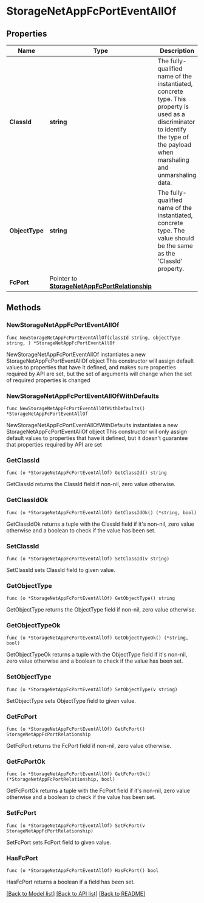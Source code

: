 # StorageNetAppFcPortEventAllOf

## Properties

Name | Type | Description | Notes
------------ | ------------- | ------------- | -------------
**ClassId** | **string** | The fully-qualified name of the instantiated, concrete type. This property is used as a discriminator to identify the type of the payload when marshaling and unmarshaling data. | [default to "storage.NetAppFcPortEvent"]
**ObjectType** | **string** | The fully-qualified name of the instantiated, concrete type. The value should be the same as the &#39;ClassId&#39; property. | [default to "storage.NetAppFcPortEvent"]
**FcPort** | Pointer to [**StorageNetAppFcPortRelationship**](storage.NetAppFcPort.Relationship.md) |  | [optional] 

## Methods

### NewStorageNetAppFcPortEventAllOf

`func NewStorageNetAppFcPortEventAllOf(classId string, objectType string, ) *StorageNetAppFcPortEventAllOf`

NewStorageNetAppFcPortEventAllOf instantiates a new StorageNetAppFcPortEventAllOf object
This constructor will assign default values to properties that have it defined,
and makes sure properties required by API are set, but the set of arguments
will change when the set of required properties is changed

### NewStorageNetAppFcPortEventAllOfWithDefaults

`func NewStorageNetAppFcPortEventAllOfWithDefaults() *StorageNetAppFcPortEventAllOf`

NewStorageNetAppFcPortEventAllOfWithDefaults instantiates a new StorageNetAppFcPortEventAllOf object
This constructor will only assign default values to properties that have it defined,
but it doesn't guarantee that properties required by API are set

### GetClassId

`func (o *StorageNetAppFcPortEventAllOf) GetClassId() string`

GetClassId returns the ClassId field if non-nil, zero value otherwise.

### GetClassIdOk

`func (o *StorageNetAppFcPortEventAllOf) GetClassIdOk() (*string, bool)`

GetClassIdOk returns a tuple with the ClassId field if it's non-nil, zero value otherwise
and a boolean to check if the value has been set.

### SetClassId

`func (o *StorageNetAppFcPortEventAllOf) SetClassId(v string)`

SetClassId sets ClassId field to given value.


### GetObjectType

`func (o *StorageNetAppFcPortEventAllOf) GetObjectType() string`

GetObjectType returns the ObjectType field if non-nil, zero value otherwise.

### GetObjectTypeOk

`func (o *StorageNetAppFcPortEventAllOf) GetObjectTypeOk() (*string, bool)`

GetObjectTypeOk returns a tuple with the ObjectType field if it's non-nil, zero value otherwise
and a boolean to check if the value has been set.

### SetObjectType

`func (o *StorageNetAppFcPortEventAllOf) SetObjectType(v string)`

SetObjectType sets ObjectType field to given value.


### GetFcPort

`func (o *StorageNetAppFcPortEventAllOf) GetFcPort() StorageNetAppFcPortRelationship`

GetFcPort returns the FcPort field if non-nil, zero value otherwise.

### GetFcPortOk

`func (o *StorageNetAppFcPortEventAllOf) GetFcPortOk() (*StorageNetAppFcPortRelationship, bool)`

GetFcPortOk returns a tuple with the FcPort field if it's non-nil, zero value otherwise
and a boolean to check if the value has been set.

### SetFcPort

`func (o *StorageNetAppFcPortEventAllOf) SetFcPort(v StorageNetAppFcPortRelationship)`

SetFcPort sets FcPort field to given value.

### HasFcPort

`func (o *StorageNetAppFcPortEventAllOf) HasFcPort() bool`

HasFcPort returns a boolean if a field has been set.


[[Back to Model list]](../README.md#documentation-for-models) [[Back to API list]](../README.md#documentation-for-api-endpoints) [[Back to README]](../README.md)


